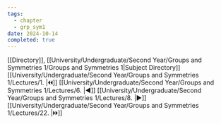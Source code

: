 ```yaml
---
tags:
  - chapter
  - grp_sym1
date: 2024-10-14
completed: true
---
```

[[Directory]], [[University/Undergraduate/Second Year/Groups and Symmetries 1/Groups and Symmetries 1|Subject Directory]]
[[University/Undergraduate/Second Year/Groups and Symmetries 1/Lectures/1. |🞀🞀]] [[University/Undergraduate/Second Year/Groups and Symmetries 1/Lectures/6. |◀]] [[University/Undergraduate/Second Year/Groups and Symmetries 1/Lectures/8. |▶]] [[University/Undergraduate/Second Year/Groups and Symmetries 1/Lectures/22. |🞂🞂]]
# 
## 
### 